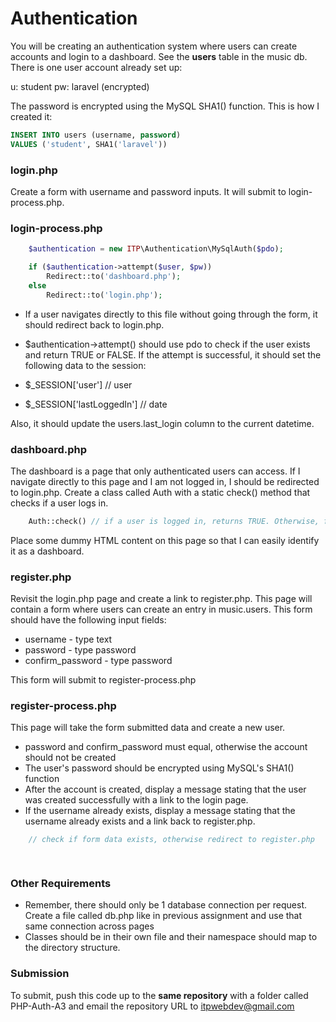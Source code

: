 Authentication
==============

You will be creating an authentication system where users can create accounts and login to a dashboard. See the __users__ table in the music db. There is one user account already set up:

u: student
pw: laravel (encrypted)

The password is encrypted using the MySQL SHA1() function. This is how I created it:

```sql
INSERT INTO users (username, password)
VALUES ('student', SHA1('laravel'))
```

### login.php

Create a form with username and password inputs. It will submit to login-process.php.

### login-process.php

```php
	$authentication = new ITP\Authentication\MySqlAuth($pdo);

	if ($authentication->attempt($user, $pw))
		Redirect::to('dashboard.php');
	else
		Redirect::to('login.php');
```

* If a user navigates directly to this file without going through the form, it should redirect back to login.php.
* $authentication->attempt() should use pdo to check if the user exists and return TRUE or FALSE. If the attempt is successful, it should set the following data to the session:

* $_SESSION['user'] // user
* $_SESSION['lastLoggedIn'] // date

Also, it should update the users.last_login column to the current datetime.

### dashboard.php

The dashboard is a page that only authenticated users can access. If I navigate directly to this page and I am not logged in, I should be redirected to login.php. Create a class called Auth with a static check() method that checks if a user logs in.

```php
	Auth::check() // if a user is logged in, returns TRUE. Otherwise, false
```

Place some dummy HTML content on this page so that I can easily identify it as a dashboard.

### register.php

Revisit the login.php page and create a link to register.php. This page will contain a form where users can create an entry in music.users. This form should have the following input fields:

* username - type text
* password - type password
* confirm_password - type password

This form will submit to register-process.php

### register-process.php

This page will take the form submitted data and create a new user.

* password and confirm_password must equal, otherwise the account should not be created
* The user's password should be encrypted using MySQL's SHA1() function
* After the account is created, display a message stating that the user was created successfully with a link to the login page.
* If the username already exists, display a message stating that the username already exists and a link back to register.php.

```php
	// check if form data exists, otherwise redirect to register.php

	
```

### Other Requirements

* Remember, there should only be 1 database connection per request. Create a file called db.php like in previous assignment and use that same connection across pages
* Classes should be in their own file and their namespace should map to the directory structure.

### Submission

To submit, push this code up to the __same repository__ with a folder called PHP-Auth-A3 and email the repository URL to itpwebdev@gmail.com

